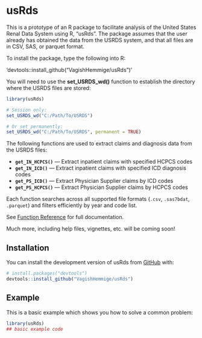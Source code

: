 
<!-- README.md is generated from README.Rmd. Please edit that file -->

# usRds

<!-- badges: start -->

<!-- badges: end -->

This is a prototype of an R package to facilitate analysis of the United
States Renal Data System using R, “usRds”. The package assumes that the
user already has obtained the data from the USRDS system, and that all
files are in CSV, SAS, or parquet format.

To install the package, type the following into R:

‘devtools::install_github(“VagishHemmige/usRds”)’

You will need to use the **set_USRDS_wd()** function to establish the
directory where the USRDS files are stored:

``` r
library(usRds)

# Session only:
set_USRDS_wd("C:/Path/To/USRDS")

# Or set permanently:
set_USRDS_wd("C:/Path/To/USRDS", permanent = TRUE)
```

The following functions are used to extract claims and diagnosis data
from the USRDS files:

- **`get_IN_HCPCS()`** — Extract inpatient claims with specified HCPCS
  codes  
- **`get_IN_ICD()`** — Extract inpatient claims with specified ICD
  diagnosis codes  
- **`get_PS_ICD()`** — Extract Physician Supplier claims by ICD codes  
- **`get_PS_HCPCS()`** — Extract Physician Supplier claims by HCPCS
  codes

Each function searches across all supported file formats (`.csv`,
`.sas7bdat`, `.parquet`) and filters efficiently by year and code list.

See [Function Reference](reference/index.html) for full documentation.

Much more, including help files, vignettes, etc. will be coming soon!

## Installation

You can install the development version of usRds from
[GitHub](https://github.com/) with:

``` r
# install.packages("devtools")
devtools::install_github("VagishHemmige/usRds")
```

## Example

This is a basic example which shows you how to solve a common problem:

``` r
library(usRds)
## basic example code
```
